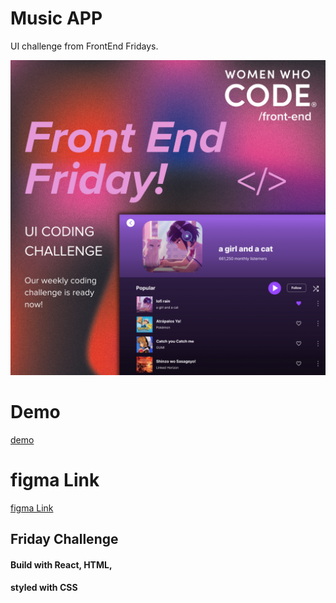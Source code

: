 # Music APP
UI challenge from FrontEnd Fridays.

![challenge](./assests/jun%2023rd.png.png)

# Demo 
[demo](https://mays4.github.io/FG-Music-App/)

# figma Link 
[figma Link](https://www.figma.com/file/C9xnkq4d5m9hcO45IsFbN4/MusicApp?type=design&node-id=1-4&mode=design&t=DxTGiwfuSG3BNd3e-0)

## Friday Challenge 
#### Build with React, HTML, 
#### styled with CSS